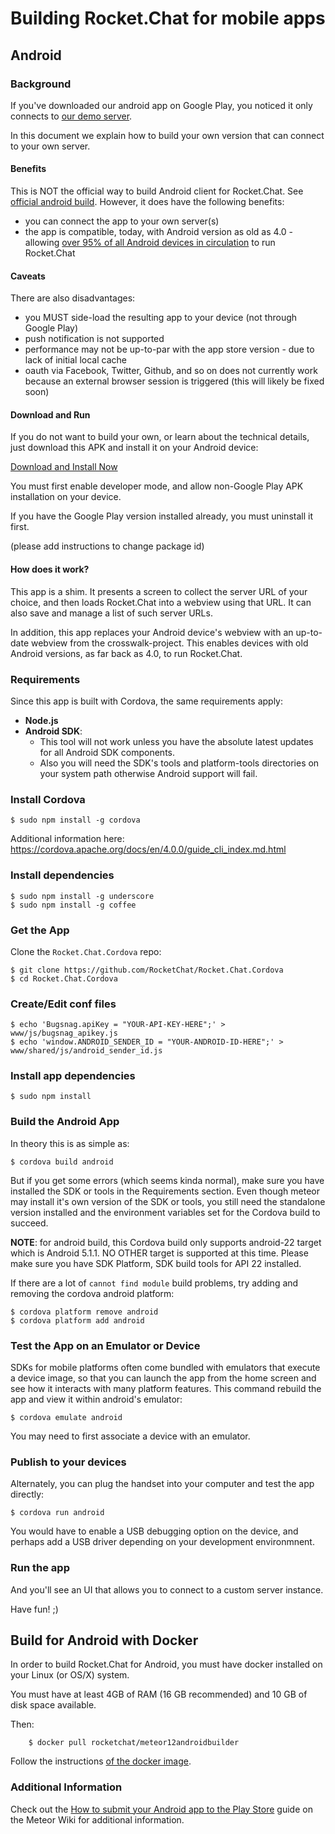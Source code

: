 # Building Rocket.Chat for mobile apps

## Android 

### Background
If you've downloaded our android app on Google Play, you noticed it only connects to [our demo server](http://demo.rocket.chat).

In this document we explain how to build your own version that can connect to your own server.


#### Benefits

This is NOT the official way to build Android client for Rocket.Chat. See [official android build](https://github.com/RocketChat/Rocket.Chat/wiki/How-to-Build-Rocket.Chat-for-Android). However, it does have the following benefits:

* you can connect the app to your own server(s)
* the app is compatible, today, with Android version as old as 4.0 - allowing [over 95% of all Android devices in circulation](https://developer.android.com/about/dashboards/index.html)  to run Rocket.Chat

#### Caveats

There are also disadvantages:

* you MUST side-load the resulting app to your device (not through Google Play)
* push notification is not supported
* performance may not be up-to-par with the app store version - due to lack of initial local cache
* oauth via Facebook, Twitter, Github, and so on does not currently work because an external browser session is triggered (this will likely be fixed soon)

#### Download and Run

If you do not want to build your own, or learn about the technical details, just download this APK and install it on your Android device:

[Download and Install Now](https://github.com/RocketChat/Rocket.Chat.Cordova/releases)

You must first enable developer mode, and allow non-Google Play APK installation on your device.

If you have the Google Play version installed already, you must uninstall it first.

(please add instructions to change package id)

#### How does it work?

This app is a shim.  It presents a screen to collect the server URL of your choice, and then loads Rocket.Chat into a webview using that URL.  It can also save and manage a list of such server URLs.

In addition, this app replaces your Android device's webview with an up-to-date webview from the crosswalk-project.  This enables devices with old Android versions, as far back as 4.0, to run Rocket.Chat.
 

### Requirements 

Since this app is built with Cordova, the same requirements apply:

- __Node.js__
- __Android SDK__: 
    - This tool will not work unless you have the absolute latest updates for all Android SDK components. 
    - Also you will need the SDK's tools and platform-tools directories on your system path otherwise Android support will fail.

### Install Cordova 

    $ sudo npm install -g cordova
    
Additional information here: https://cordova.apache.org/docs/en/4.0.0/guide_cli_index.md.html

### Install dependencies

    $ sudo npm install -g underscore
    $ sudo npm install -g coffee


### Get the App

Clone the `Rocket.Chat.Cordova` repo: 

    $ git clone https://github.com/RocketChat/Rocket.Chat.Cordova
    $ cd Rocket.Chat.Cordova

### Create/Edit conf files

    $ echo 'Bugsnag.apiKey = "YOUR-API-KEY-HERE";' > www/js/bugsnag_apikey.js
    $ echo 'window.ANDROID_SENDER_ID = "YOUR-ANDROID-ID-HERE";' > www/shared/js/android_sender_id.js

### Install app dependencies

    $ sudo npm install

### Build the Android App

In theory this is as simple as: 

    $ cordova build android

But if you get some errors (which seems kinda normal), make sure you have installed the SDK or tools in the Requirements section. Even though meteor may install it's own version of the SDK or tools, you still need the standalone version installed and the environment variables set for the Cordova build to succeed. 

__NOTE__: for android build, this Cordova build only supports android-22 target which is Android 5.1.1.  NO OTHER target is supported at this time.  Please make sure you have SDK Platform, SDK build tools for API 22 installed.

If there are a lot of `cannot find module` build problems, try adding and removing the cordova android platform:

    $ cordova platform remove android
    $ cordova platform add android

### Test the App on an Emulator or Device

SDKs for mobile platforms often come bundled with emulators that execute a device image, so that you can launch the app from the home screen and see how it interacts with many platform features. This command rebuild the app and view it within android's emulator:

    $ cordova emulate android
    
You may need to first associate a device with an emulator.

### Publish to your devices

Alternately, you can plug the handset into your computer and test the app directly:

    $ cordova run android

You would have to enable a USB debugging option on the device, and perhaps add a USB driver depending on your development environmnent.

### Run the app

And you'll see an UI that allows you to connect to a custom server instance. 

Have fun! ;)

## Build for Android with Docker

In order to build Rocket.Chat for Android, you must have docker installed on your Linux (or OS/X) system.

You must have at least 4GB of RAM (16 GB recommended) and 10 GB of disk space available.

Then:

```shell
    $ docker pull rocketchat/meteor12androidbuilder
```

Follow the instructions [of the docker image](https://hub.docker.com/r/rocketchat/meteor12androidbuilder/).

### Additional Information

Check out the [How to submit your Android app to the Play Store](https://github.com/meteor/meteor/wiki/How-to-submit-your-Android-app-to-Play-Store) guide on the Meteor Wiki for additional information.

